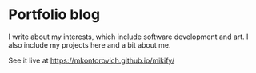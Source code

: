 # Portfolio blog

I write about my interests, which include software development and art. I also include my projects here and a bit about me.

See it live at <https://mkontorovich.github.io/mikify/>
